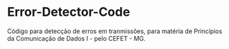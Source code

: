 # Error-Detector-Code
<p> Código para detecção de erros em tranmissões, para matéria de Princípios da Comunicação de Dados I - pelo CEFET - MG.</p>
